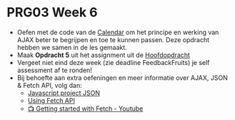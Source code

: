 # PRG03 Week 6

- Oefen met de code van de [Calendar](./hands-on) om het principe en werking van AJAX beter te begrijpen en toe
  te kunnen passen. Deze opdracht hebben we samen in de les gemaakt.
- Maak **Opdracht 5** uit het assignment uit de [Hoofdopdracht](../assignment)
- Vergeet niet eind deze week (zie deadline FeedbackFruits) je self assessment af te ronden!
- Bij behoefte aan extra oefeningen en meer informatie over AJAX, JSON & Fetch API, volg dan:
    - [Javascript project JSON](https://www.pluralsight.com/courses/javascript-project-json)
    - [Using Fetch API](https://developer.mozilla.org/en-US/docs/Web/API/Fetch_API/Using_Fetch)
    - [📺 Getting started with Fetch - Youtube](https://www.youtube.com/watch?v=Oive66jrwBs)
